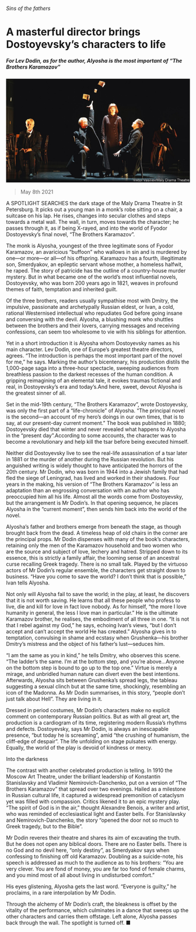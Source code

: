 ###### Sins of the fathers

# A masterful director brings Dostoyevsky’s characters to life 

##### For Lev Dodin, as for the author, Alyosha is the most important of “The Brothers Karamazov” 

![image](images/20210508_BKP004_0.jpg) 

> May 8th 2021 

A SPOTLIGHT SEARCHES the dark stage of the Maly Drama Theatre in St Petersburg. It picks out a young man in a monk’s robe sitting on a chair, a suitcase on his lap. He rises, changes into secular clothes and steps towards a metal wall. The wall, in turn, moves towards the character; he passes through it, as if being X-rayed, and into the world of Fyodor Dostoyevsky’s final novel, “The Brothers Karamazov”.

The monk is Alyosha, youngest of the three legitimate sons of Fyodor Karamazov, an avaricious “buffoon” who wallows in sin and is murdered by one—or more—or all—of his offspring. Karamazov has a fourth, illegitimate son, Smerdyakov, an epileptic servant whose mother, a homeless halfwit, he raped. The story of patricide has the outline of a country-house murder mystery. But in what became one of the world’s most influential novels, Dostoyevsky, who was born 200 years ago in 1821, weaves in profound themes of faith, temptation and inherited guilt.


Of the three brothers, readers usually sympathise most with Dmitry, the impulsive, passionate and archetypally Russian eldest, or Ivan, a cold, rational Westernised intellectual who repudiates God before going insane and conversing with the devil. Alyosha, a blushing monk who shuttles between the brothers and their lovers, carrying messages and receiving confessions, can seem too wholesome to vie with his siblings for attention.

Yet in a short introduction it is Alyosha whom Dostoyevsky names as his main character. Lev Dodin, one of Europe’s greatest theatre directors, agrees. “The introduction is perhaps the most important part of the novel for me,” he says. Marking the author’s bicentenary, his production distils the 1,000-page saga into a three-hour spectacle, sweeping audiences from breathless passion to the darkest recesses of the human condition. A gripping reimagining of an elemental tale, it evokes traumas fictional and real, in Dostoyevsky’s era and today’s.And here, sweet, devout Alyosha is the greatest sinner of all.

Set in the mid-19th century, “The Brothers Karamazov”, wrote Dostoyevsky, was only the first part of a “life-chronicle” of Alyosha. “The principal novel is the second—an account of my hero’s doings in our own times, that is to say, at our present-day current moment.” The book was published in 1880; Dostoyevsky died that winter and never revealed what happens to Alyosha in the “present day”.According to some accounts, the character was to become a revolutionary and help kill the tsar before being executed himself.

Neither did Dostoyevsky live to see the real-life assassination of a tsar later in 1881 or the murder of another during the Russian revolution. But his anguished writing is widely thought to have anticipated the horrors of the 20th century. Mr Dodin, who was born in 1944 into a Jewish family that had fled the siege of Leningrad, has lived and worked in their shadows. Four years in the making, his version of “The Brothers Karamazov” is less an adaptation than an engrossing conversation with an author who has preoccupied him all his life. Almost all the words come from Dostoyevsky, but the arrangement is Mr Dodin’s. In that opening sequence, he places Alyosha in the “current moment”, then sends him back into the world of the novel.

Alyosha’s father and brothers emerge from beneath the stage, as though brought back from the dead. A timeless heap of old chairs in the corner are the principal props. Mr Dodin dispenses with many of the book’s characters, retaining only the men of the Karamazov household and two women who are the source and subject of love, lechery and hatred. Stripped down to its essence, this is strictly a family affair, the looming sense of an ancestral curse recalling Greek tragedy. There is no small talk. Played by the virtuoso actors of Mr Dodin’s regular ensemble, the characters get straight down to business. “Have you come to save the world? I don’t think that is possible,” Ivan tells Alyosha.

Not only will Alyosha fail to save the world; in the play, at least, he discovers that it is not worth saving. He learns that all these people who profess to live, die and kill for love in fact love nobody. As for himself, “the more I love humanity in general, the less I love man in particular.” He is the ultimate Karamazov brother, he realises, the embodiment of all three in one. “It is not that I rebel against my God,” he says, echoing Ivan’s views, “but I don’t accept and can’t accept the world He has created.” Alyosha gives in to temptation, convulsing in shame and ecstasy when Grushenka—his brother Dmitry’s mistress and the object of his father’s lust—seduces him.

“I am the same as you in kind,” he tells Dmitry, who observes this scene. “The ladder’s the same. I’m at the bottom step, and you’re above…Anyone on the bottom step is bound to go up to the top one.” Virtue is merely a mirage, and unbridled human nature can divert even the best intentions. Afterwards, Alyosha sits between Grushenka’s spread legs, the tableau suggesting a sexual clinch but at the same time, shockingly, resembling an icon of the Madonna. As Mr Dodin summarises, in this story, “people don’t just talk about Hell”. They are living in it.

Dressed in period costumes, Mr Dodin’s characters make no explicit comment on contemporary Russian politics. But as with all great art, the production is a cardiogram of its time, registering modern Russia’s rhythms and defects. Dostoyevsky, says Mr Dodin, is always an inescapable presence, “but today he is screaming”, amid “the crushing of humanism, the cliff-edge of despair”. The life unfolding on stage pulsates with energy. Equally, the world of the play is devoid of kindness or mercy.

Into the darkness

The contrast with another celebrated production is telling. In 1910 the Moscow Art Theatre, under the brilliant leadership of Konstantin Stanislavsky and Vladimir Nemirovich-Danchenko, put on a version of “The Brothers Karamazov” that spread over two evenings. Hailed as a milestone in Russian cultural life, it captured a widespread premonition of cataclysm yet was filled with compassion. Critics likened it to an epic mystery play. “The spirit of God is in the air,” thought Alexandre Benois, a writer and artist, who was reminded of ecclesiastical light and Easter bells. For Stanislavsky and Nemirovich-Danchenko, the story “opened the door not so much to Greek tragedy, but to the Bible”.

Mr Dodin reveres their theatre and shares its aim of excavating the truth. But he does not open any biblical doors. There are no Easter bells. There is no God and no devil here, “only destiny”, as Smerdyakov says when confessing to finishing off old Karamazov. Doubling as a suicide-note, his speech is addressed as much to the audience as to his brothers: “You are very clever. You are fond of money, you are far too fond of female charms, and you mind most of all about living in undisturbed comfort.”

His eyes glistening, Alyosha gets the last word. “Everyone is guilty,” he proclaims, in a rare interpolation by Mr Dodin.


Through the alchemy of Mr Dodin’s craft, the bleakness is offset by the vitality of the performance, which culminates in a dance that sweeps up the other characters and carries them offstage. Left alone, Alyosha passes back through the wall. The spotlight is turned off. ■

